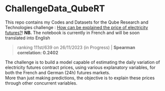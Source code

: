 # ChallengeData_QubeRT

This repo contains my Codes and Datasets for the Qube Research and Technologies challenge : [How can be explained the price of electricity futures?](https://challengedata.ens.fr/participants/challenges/97/)!
**NB.** The notebook is currently in French and will be soon translated into English
> ranking 111st/639 on 26/11/2023 (in Progress) | **Spearman correlation: 0.2402** 

The challenge is to build a model capable of estimating the daily variation of electricity futures contract prices, using various explanatory variables, for both the French and German (24h) futures markets.  
More than just making predictions, the objective is to explain these prices through other concurrent variables.
